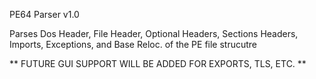 PE64 Parser v1.0

Parses Dos Header, File Header, Optional Headers, Sections Headers, Imports, Exceptions, and Base Reloc. of the PE file strucutre

** FUTURE GUI SUPPORT WILL BE ADDED FOR EXPORTS, TLS, ETC. **
